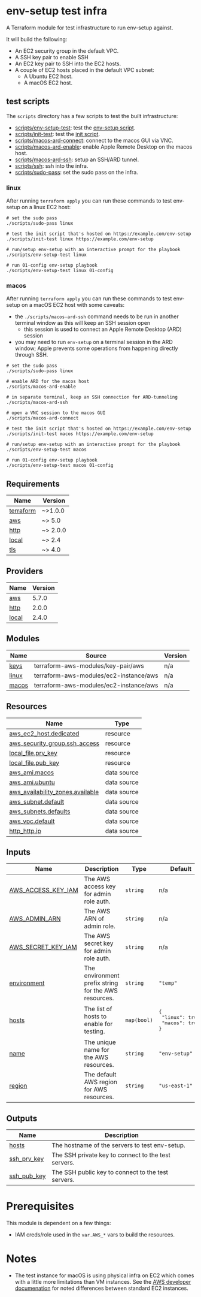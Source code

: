 # env-setup test infra

A Terraform module for test infrastructure to run env-setup against.

It will build the following:
- An EC2 security group in the default VPC.
- A SSH key pair to enable SSH
- An EC2 key pair to SSH into the EC2 hosts.
- A couple of EC2 hosts placed in the default VPC subnet:
    - A Ubuntu EC2 host.
    - A macOS EC2 host.

## test scripts
The `scripts` directory has a few scripts to test the built infrastructure:

- [scripts/env-setup-test](scripts/env-setup-test): test the [env-setup script](../scripts/env-setup).
- [scripts/init-test](scripts/init-test): test the [init script](../scripts/init).
- [scripts/macos-ard-connect](scripts/macos-ard-connect): connect to the macos GUI via VNC.
- [scripts/macos-ard-enable](scripts/macos-ard-enable): enable Apple Remote Desktop on the macos host.
- [scripts/macos-ard-ssh](scripts/macos-ard-ssh): setup an SSH/ARD tunnel.
- [scripts/ssh](scripts/ssh): ssh into the infra.
- [scripts/sudo-pass](scripts/sudo-pass): set the sudo pass on the infra.

### linux
After running `terraform apply` you can run these commands to test env-setup on a linux EC2 host:
```
# set the sudo pass
./scripts/sudo-pass linux

# test the init script that's hosted on https://example.com/env-setup
./scripts/init-test linux https://example.com/env-setup

# run/setup env-setup with an interactive prompt for the playbook
./scripts/env-setup-test linux

# run 01-config env-setup playbook
./scripts/env-setup-test linux 01-config
```

### macos
After running `terraform apply` you can run these commands to test env-setup on a macOS EC2 host with some caveats:

- the `./scripts/macos-ard-ssh` command needs to be run in another terminal window as this will keep an SSH session open
  - this session is used to connect an Apple Remote Desktop (ARD) session
- you may need to run `env-setup` on a terminal session in the ARD window; Apple prevents some operations from happening directly through SSH.
```
# set the sudo pass
./scripts/sudo-pass linux

# enable ARD for the macos host
./scripts/macos-ard-enable

# in separate terminal, keep an SSH connection for ARD-tunneling
./scripts/macos-ard-ssh

# open a VNC session to the macos GUI
./scripts/macos-ard-connect

# test the init script that's hosted on https://example.com/env-setup
./scripts/init-test macos https://example.com/env-setup

# run/setup env-setup with an interactive prompt for the playbook
./scripts/env-setup-test macos

# run 01-config env-setup playbook
./scripts/env-setup-test macos 01-config
```

## Requirements

| Name | Version |
|------|---------|
| <a name="requirement_terraform"></a> [terraform](#requirement\_terraform) | ~>1.0.0 |
| <a name="requirement_aws"></a> [aws](#requirement\_aws) | ~> 5.0 |
| <a name="requirement_http"></a> [http](#requirement\_http) | ~> 2.0.0 |
| <a name="requirement_local"></a> [local](#requirement\_local) | ~> 2.4 |
| <a name="requirement_tls"></a> [tls](#requirement\_tls) | ~> 4.0 |

## Providers

| Name | Version |
|------|---------|
| <a name="provider_aws"></a> [aws](#provider\_aws) | 5.7.0 |
| <a name="provider_http"></a> [http](#provider\_http) | 2.0.0 |
| <a name="provider_local"></a> [local](#provider\_local) | 2.4.0 |

## Modules

| Name | Source | Version |
|------|--------|---------|
| <a name="module_keys"></a> [keys](#module\_keys) | terraform-aws-modules/key-pair/aws | n/a |
| <a name="module_linux"></a> [linux](#module\_linux) | terraform-aws-modules/ec2-instance/aws | n/a |
| <a name="module_macos"></a> [macos](#module\_macos) | terraform-aws-modules/ec2-instance/aws | n/a |

## Resources

| Name | Type |
|------|------|
| [aws_ec2_host.dedicated](https://registry.terraform.io/providers/hashicorp/aws/latest/docs/resources/ec2_host) | resource |
| [aws_security_group.ssh_access](https://registry.terraform.io/providers/hashicorp/aws/latest/docs/resources/security_group) | resource |
| [local_file.prv_key](https://registry.terraform.io/providers/hashicorp/local/latest/docs/resources/file) | resource |
| [local_file.pub_key](https://registry.terraform.io/providers/hashicorp/local/latest/docs/resources/file) | resource |
| [aws_ami.macos](https://registry.terraform.io/providers/hashicorp/aws/latest/docs/data-sources/ami) | data source |
| [aws_ami.ubuntu](https://registry.terraform.io/providers/hashicorp/aws/latest/docs/data-sources/ami) | data source |
| [aws_availability_zones.available](https://registry.terraform.io/providers/hashicorp/aws/latest/docs/data-sources/availability_zones) | data source |
| [aws_subnet.default](https://registry.terraform.io/providers/hashicorp/aws/latest/docs/data-sources/subnet) | data source |
| [aws_subnets.defaults](https://registry.terraform.io/providers/hashicorp/aws/latest/docs/data-sources/subnets) | data source |
| [aws_vpc.default](https://registry.terraform.io/providers/hashicorp/aws/latest/docs/data-sources/vpc) | data source |
| [http_http.ip](https://registry.terraform.io/providers/hashicorp/http/latest/docs/data-sources/http) | data source |

## Inputs

| Name | Description | Type | Default | Required |
|------|-------------|------|---------|:--------:|
| <a name="input_AWS_ACCESS_KEY_IAM"></a> [AWS\_ACCESS\_KEY\_IAM](#input\_AWS\_ACCESS\_KEY\_IAM) | The AWS access key for admin role auth. | `string` | n/a | yes |
| <a name="input_AWS_ADMIN_ARN"></a> [AWS\_ADMIN\_ARN](#input\_AWS\_ADMIN\_ARN) | The AWS ARN of admin role. | `string` | n/a | yes |
| <a name="input_AWS_SECRET_KEY_IAM"></a> [AWS\_SECRET\_KEY\_IAM](#input\_AWS\_SECRET\_KEY\_IAM) | The AWS secret key for admin role auth. | `string` | n/a | yes |
| <a name="input_environment"></a> [environment](#input\_environment) | The environment prefix string for the AWS resources. | `string` | `"temp"` | no |
| <a name="input_hosts"></a> [hosts](#input\_hosts) | The list of hosts to enable for testing. | `map(bool)` | <pre>{<br>  "linux": true,<br>  "macos": true<br>}</pre> | no |
| <a name="input_name"></a> [name](#input\_name) | The unique name for the AWS resources. | `string` | `"env-setup"` | no |
| <a name="input_region"></a> [region](#input\_region) | The default AWS region for AWS resources. | `string` | `"us-east-1"` | no |

## Outputs

| Name | Description |
|------|-------------|
| <a name="output_hosts"></a> [hosts](#output\_hosts) | The hostname of the servers to test env-setup. |
| <a name="output_ssh_prv_key"></a> [ssh\_prv\_key](#output\_ssh\_prv\_key) | The SSH private key to connect to the test servers. |
| <a name="output_ssh_pub_key"></a> [ssh\_pub\_key](#output\_ssh\_pub\_key) | The SSH public key to connect to the test servers. |

# Prerequisites
This module is dependent on a few things:

- IAM creds/role used in the `var.AWS_*` vars to build the resources.

# Notes
- The test instance for macOS is using physical infra on EC2 which comes with a little more limitations than VM instances. See the [AWS developer documenation](https://docs.aws.amazon.com/AWSEC2/latest/UserGuide/ec2-mac-instances.html#mac-instance-considerations) for noted differences between standard EC2 instances.
